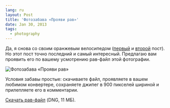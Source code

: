 ```yaml
---
lang: ru
layout: Post
title: 'Фотозабава «Прояви рав»'
date: Jan 30, 2013
tags:
  - photography
---
```


Да, я снова со своим оранжевым велосипедом ([первый](http://birdwatcher.ru/blog/5608 "Варианты обработки") и [второй](http://birdwatcher.ru/blog/5615 "Варианты обработки: результаты и наблюдения") пост). Но этот пост точно последний и самый интересный. Предлагаю вам проявить его по вашему усмотрению рав-файл этой фотографии.

![Фотозабава «Прояви рав»](http://wow.sapegin.me/18391H1C271u/raw-play.jpg)

Условия забавы простые: скачиваете файл, проявляете в вашем любимом конвертере, сохраняете джипег в 900 пикселей шириной и прилепляете его в комментарии.

[Скачать рав-файл](http://wow.sapegin.me/1c2j1T2X1C09/2011-08-31_5D_5263_Artem_Sapegin.dng) (DNG, 11 МБ).
